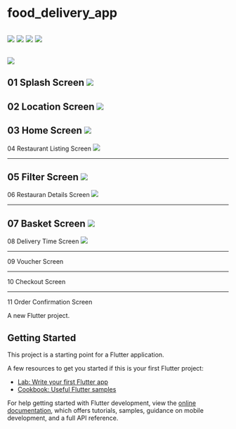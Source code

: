 # food_delivery_app

![](20220521140818.png)
![](20220521140856.png)
![](20220521141147.png)
![](20220521141537.png)
---
![](20220521141701.png)
---
01 Splash Screen
![](20220521142759.png)
---

02 Location Screen
![](20220521142929.png)
---
03 Home Screen
![](20220521143027.png)
---
04 Restaurant Listing Screen
![](20220521143136.png)

---
05 Filter Screen
![](20220521143241.png)
---
06 Restauran Details  Screen
![](20220521143400.png)

---
07 Basket Screen
![](20220521143507.png)
---
08 Delivery Time Screen
![](20220521143607.png)  


---
09 Voucher Screen

---
10 Checkout Screen

---
11 Order Confirmation Screen






A new Flutter project.

## Getting Started

This project is a starting point for a Flutter application.

A few resources to get you started if this is your first Flutter project:

- [Lab: Write your first Flutter app](https://docs.flutter.dev/get-started/codelab)
- [Cookbook: Useful Flutter samples](https://docs.flutter.dev/cookbook)

For help getting started with Flutter development, view the
[online documentation](https://docs.flutter.dev/), which offers tutorials,
samples, guidance on mobile development, and a full API reference.
